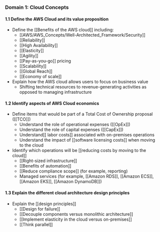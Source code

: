 ### Domain 1: Cloud Concepts

#### 1.1 Define the AWS Cloud and its value proposition

- Define the [[Benefits of the AWS cloud]] including:
	- [[AWS/AWS_Concepts/Well-Architected_Framework/Security]]
	- [[Reliability]]
	- [[High Availability]]
	- [[Elasticity]]
	- [[Agility]]
	- [[Pay-as-you-go]] pricing
	- [[Scalability]]
	- [[Global Reach]]
	- [[Economy of scale]]
- Explain how the AWS cloud allows users to focus on business value
	- Shifting technical resources to revenue-generating activities as opposed to managing infrastructure

#### 1.2 Identify aspects of AWS Cloud economics

- Define items that would be part of a Total Cost of Ownership proposal ([[TCO]])
	- Understand the role of operational expenses ([[OpEx]])
	- Understand the role of capital expenses ([[CapEx]])
	- Understand[[ labor costs]] associated with on-premises operations
	- Understand the impact of [[software licensing costs]] when moving to the cloud
- Identify which operations will be [[reducing costs by moving to the cloud]]
	- [[Right-sized infrastructure]]
	- [[Benefits of automation]]
	- [[Reduce compliance scope]] (for example, reporting)
	- Managed services (for example, [[Amazon RDS]], [[Amazon ECS]], [[Amazon EKS]], [[Amazon DynamoDB]])

#### 1.3 Explain the different cloud architecture design principles

- Explain the [[design principles]]
	- [[Design for failure]]
	- [[Decouple components versus monolithic architecture]]
	- [[Implement elasticity in the cloud versus on-premises]]
	- [[Think parallel]]